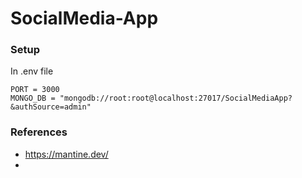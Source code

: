 

# SocialMedia-App

### Setup
In .env file

```
PORT = 3000
MONGO_DB = "mongodb://root:root@localhost:27017/SocialMediaApp?&authSource=admin"
```


### References
- https://mantine.dev/
- 



